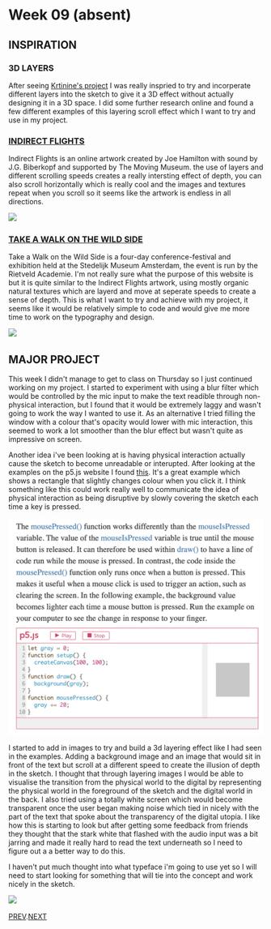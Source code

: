 # Week 09 (absent)

## INSPIRATION

### 3D LAYERS 
After seeing [Krtinine's project](https://kristinegudmundsen.github.io/CodeWords/SKO/Week_10/MajorProjectSketch05/) I was really inspried to try and incorperate different layers into the sketch to give it a 3D effect without actually designing it in a 3D space. I did some further research online and found a few different examples of this layering scroll effect which I want to try and use in my project.

### [INDIRECT FLIGHTS](http://indirect.flights/)
Indirect Flights is an online artwork created by Joe Hamilton with sound by J.G. Biberkopf and supported by The Moving Museum. the use of layers and different scrolling speeds creates a really intersting effect of depth, you can also scroll horizontally which is really cool and the images and textures repeat when you scroll so it seems like the artwork is endless in all directions.

![](indirect.flights.gif)

### [TAKE A WALK ON THE WILD SIDE](https://takeawalkonthewildside.rietveldacademie.nl/)
Take a Walk on the Wild Side is a four-day conference-festival and exhibition held at the Stedelijk Museum Amsterdam, the event is run by the Rietveld Academie. I'm not really sure what the purpose of this website is but it is quite similar to the Indirect Flights artwork, using mostly organic natural textures which are layerd and move at seperate speeds to create a sense of depth. This is what I want to try and achieve with my project, it seems like it would be relatively simple to code and would give me more time to work on the typography and design.

![](wildside.gif)

## MAJOR PROJECT
This week I didn't manage to get to class on Thursday so I just continued working on my project.
I started to experiment with using a blur filter which would be controlled by the mic input to make the text readible through non-physical interaction, but I found that it would be extremely laggy and wasn't going to work the way I wanted to use it. As an alternative I tried filling the window with a colour that's opacity would lower with mic interaction, this seemed to work a lot smoother than the blur effect but wasn't quite as impressive on screen.

Another idea i've been looking at is having physical interaction actually cause the sketch to become unreadable or interupted. After looking at the examples on the p5.js website I found [this](https://p5js.org/learn/interactivity.html). It's a great example which shows a rectangle that slightly changes colour when you click it. I think something like this could work really well to communicate the idea of physical interaction as being disruptive by slowly covering the sketch each time a key is pressed.

![](mouse_pressed_gradual_change.jpg)

I started to add in images to try and build a 3d layering effect like I had seen in the examples. Adding a background image and an image that would sit in front of the text but scroll at a different speed to create the illusion of depth in the sketch. I thought that through layering images I would be able to visualise the transition from the physical world to the digital by representing the physical world in the foreground of the sketch and the digital world in the back. I also tried using a totally white screen which would become transparent once the user began making noise which tied in nicely with the part of the text that spoke about the transparency of the digital utopia. I like how this is starting to look but after getting some feedback from friends they thought that the stark white that flashed with the audio input was a bit jarring and made it really hard to read the text underneath so I need to figure out a a better way to do this.

I haven't put much thought into what typeface i'm going to use yet so I will need to start looking for something that will tie into the concept and work nicely in the sketch.

![](FINAL_V2.gif)

[PREV](https://github.com/HamishPayne/CODE-WORDS/edit/master/Classroom/Week-08).[NEXT](https://github.com/HamishPayne/CODE-WORDS/edit/master/Classroom/Week-10)
